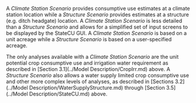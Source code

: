 A *Climate Station Scenario* provides consumptive use estimates at a climate station location while a 
*Structure Scenario* provides estimates at a structure (e.g. ditch headgate) location.  A *Climate Station 
Scenario* is less detailed than a *Structure Scenario* and allows for a simplified set of input screens to 
be displayed by the StateCU GUI.  A *Climate Station Scenario* is based on a unit acreage while a *Structure 
Scenario* is based on a user-specified acreage.

The only analyses available with a *Climate Station Scenario* are the unit potential crop consumptive use and 
irrigation water requirement as described in [Section 3.1](../Model Description/CropIrr.md) above.  A *Structure Scenario* also allows a water 
supply limited crop consumptive use and other more complex levels of analyses, as described in [Sections 3.2](../Model Description/WaterSupplyStructure.md)
through [Section 3.5](../Model Description/StateCU.md) above.  